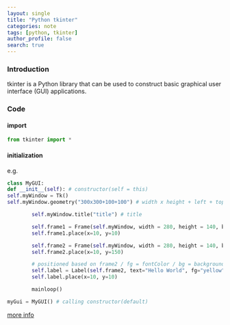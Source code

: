 ```yaml
---
layout: single
title: "Python tkinter"
categories: note
tags: [python, tkinter]
author_profile: false
search: true
---
```


### Introduction

tkinter is a Python library that can be used to construct basic graphical user interface (GUI) applications.

### Code

#### import

```python
from tkinter import *
```

#### initialization

e.g.

```python
class MyGUI:
def __init__(self): # constructor(self = this)
self.myWindow = Tk()
self.myWindow.geometry("300x300+100+100") # width x height + left + top

        self.myWindow.title("title") # title

        self.frame1 = Frame(self.myWindow, width = 280, height = 140, bg="yellow")
        self.frame1.place(x=10, y=10)

        self.frame2 = Frame(self.myWindow, width = 280, height = 140, bg="green")
        self.frame2.place(x=10, y=150)

        # positioned based on frame2 / fg = fontColor / bg = backgroundColor
        self.label = Label(self.frame2, text="Hello World", fg="yellow", bg="green")
        self.label.place(x=10, y=10)

        mainloop()

myGui = MyGUI() # calling constructor(default)
```

[more info](https://docs.python.org/3/library/tkinter.html)
